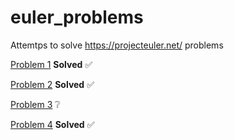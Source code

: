 # euler_problems
Attemtps to solve https://projecteuler.net/ problems

[Problem 1](https://github.com/mariotristan/euler_problems/tree/master/Problem_1) **Solved** :white_check_mark:

[Problem 2](https://github.com/mariotristan/euler_problems/tree/master/Problem_2) **Solved** :white_check_mark:

[Problem 3](https://github.com/mariotristan/euler_problems/tree/master/Problem_3) :grey_question:

[Problem 4](https://github.com/mariotristan/euler_problems/tree/master/Problem_4) **Solved** :white_check_mark:
